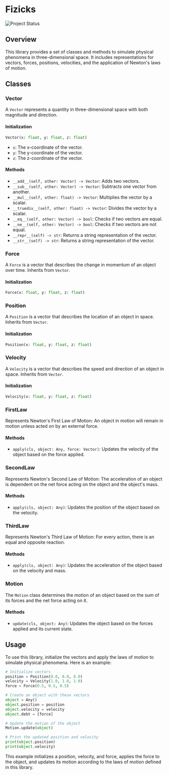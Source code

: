 # Fizicks
![Project Status](https://img.shields.io/badge/status-in%20development-orange)

## Overview

This library provides a set of classes and methods to simulate physical phenomena in three-dimensional space. It includes representations for vectors, forces, positions, velocities, and the application of Newton's laws of motion.

## Classes

### Vector

A `Vector` represents a quantity in three-dimensional space with both magnitude and direction.

#### Initialization

```python
Vector(x: float, y: float, z: float)
```

- `x`: The x-coordinate of the vector.
- `y`: The y-coordinate of the vector.
- `z`: The z-coordinate of the vector.

#### Methods

- `__add__(self, other: Vector) -> Vector`: Adds two vectors.
- `__sub__(self, other: Vector) -> Vector`: Subtracts one vector from another.
- `__mul__(self, other: float) -> Vector`: Multiplies the vector by a scalar.
- `__truediv__(self, other: float) -> Vector`: Divides the vector by a scalar.
- `__eq__(self, other: Vector) -> bool`: Checks if two vectors are equal.
- `__ne__(self, other: Vector) -> bool`: Checks if two vectors are not equal.
- `__repr__(self) -> str`: Returns a string representation of the vector.
- `__str__(self) -> str`: Returns a string representation of the vector.

### Force

A `Force` is a vector that describes the change in momentum of an object over time. Inherits from `Vector`.

#### Initialization

```python
Force(x: float, y: float, z: float)
```

### Position

A `Position` is a vector that describes the location of an object in space. Inherits from `Vector`.

#### Initialization

```python
Position(x: float, y: float, z: float)
```

### Velocity

A `Velocity` is a vector that describes the speed and direction of an object in space. Inherits from `Vector`.

#### Initialization

```python
Velocity(x: float, y: float, z: float)
```

### FirstLaw

Represents Newton's First Law of Motion: An object in motion will remain in motion unless acted on by an external force.

#### Methods

- `apply(cls, object: Any, force: Vector)`: Updates the velocity of the object based on the force applied.

### SecondLaw

Represents Newton's Second Law of Motion: The acceleration of an object is dependent on the net force acting on the object and the object's mass.

#### Methods

- `apply(cls, object: Any)`: Updates the position of the object based on the velocity.

### ThirdLaw

Represents Newton's Third Law of Motion: For every action, there is an equal and opposite reaction.

#### Methods

- `apply(cls, object: Any)`: Updates the acceleration of the object based on the velocity and mass.

### Motion

The `Motion` class determines the motion of an object based on the sum of its forces and the net force acting on it.

#### Methods

- `update(cls, object: Any)`: Updates the object based on the forces applied and its current state.

## Usage

To use this library, initialize the vectors and apply the laws of motion to simulate physical phenomena. Here is an example:

```python
# Initialize vectors
position = Position(0.0, 0.0, 0.0)
velocity = Velocity(1.0, 1.0, 1.0)
force = Force(0.5, 0.5, 0.5)

# Create an object with these vectors
object = Any()
object.position = position
object.velocity = velocity
object.debt = [force]

# Update the motion of the object
Motion.update(object)

# Print the updated position and velocity
print(object.position)
print(object.velocity)
```

This example initializes a position, velocity, and force, applies the force to the object, and updates its motion according to the laws of motion defined in this library.